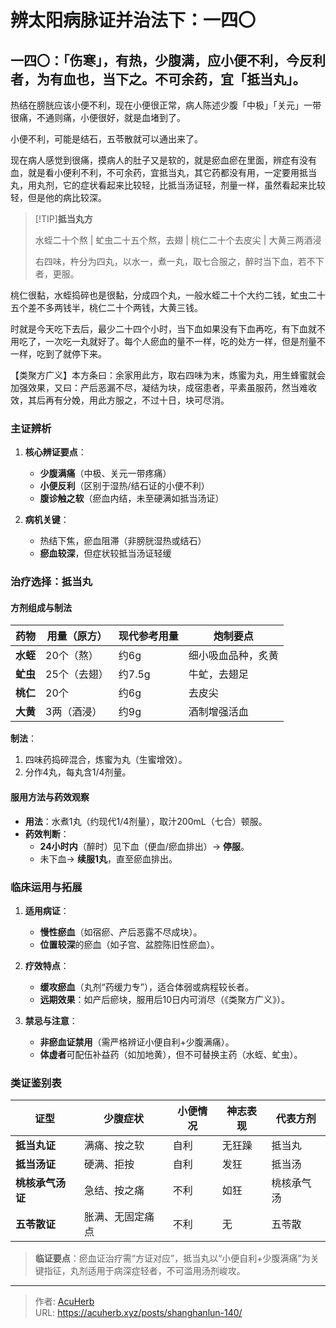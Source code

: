 # 辨太阳病脉证并治法下：一四〇


## 一四〇：「伤寒」，有热，少腹满，应小便不利，今反利者，为有血也，当下之。不可余药，宜「抵当丸」。

<!--more-->

热结在膀胱应该小便不利，现在小便很正常，病人陈述少腹「中极」「关元」一带很痛，不通则痛，小便很好，就是血堵到了。

小便不利，可能是结石，五苓散就可以通出来了。

现在病人感觉到很痛，摸病人的肚子又是软的，就是瘀血瘀在里面，辨症有没有血，就是看小便利不利，不可余药，宜抵当丸，其它药都没有用，一定要用抵当丸，用丸剂，它的症状看起来比较轻，比抵当汤证轻，剂量一样，虽然看起来比较轻，但是他的病比较深。

> [!TIP]**抵当丸方**
>
> 水蛭二十个熬 | 虻虫二十五个熬，去翅 | 桃仁二十个去皮尖 | 大黄三两酒浸
>
> 右四味，杵分为四丸，以水一，煮一丸，取七合服之，醉时当下血，若不下者，更服。

桃仁很黏，水蛭捣碎也是很黏，分成四个丸，一般水蛭二十个大约二钱，虻虫二十五个差不多两钱半，桃仁二十个两钱，大黄三钱。

时就是今天吃下去后，最少二十四个小时，当下血如果没有下血再吃，有下血就不用吃了，一次吃一丸就好了。每个人瘀血的量不一样，吃的处方一样，但是剂量不一样，吃到了就停下来。

【类聚方广义】本方条曰：余家用此方，取右四味为末，炼蜜为丸，用生蜂蜜就会加强效果，又曰：产后恶漏不尽，凝结为块，成宿患者，平素虽服药，然当难收效，其后再有分娩，用此方服之，不过十日，块可尽消。

### **主证辨析**  
1. **核心辨证要点**：  
   - **少腹满痛**（中极、关元一带疼痛）  
   - **小便反利**（区别于湿热/结石证的小便不利）  
   - **腹诊触之软**（瘀血内结，未至硬满如抵当汤证）  

2. **病机关键**：  
   - 热结下焦，瘀血阻滞（非膀胱湿热或结石）  
   - **瘀血较深**，但症状较抵当汤证轻缓  

### **治疗选择：抵当丸**  
#### **方剂组成与制法**  
| 药物       | 用量（原方） | 现代参考用量 | 炮制要点          |  
|------------|-------------|-------------|------------------|  
| **水蛭**   | 20个（熬）  | 约6g        | 细小吸血品种，炙黄 |  
| **虻虫**   | 25个（去翅）| 约7.5g      | 牛虻，去翅足      |  
| **桃仁**   | 20个        | 约6g        | 去皮尖            |  
| **大黄**   | 3两（酒浸） | 约9g        | 酒制增强活血      |  

**制法**：  
1. 四味药捣碎混合，炼蜜为丸（生蜜增效）。  
2. 分作4丸，每丸含1/4剂量。  

#### **服用方法与药效观察**  
- **用法**：水煮1丸（约现代1/4剂量），取汁200mL（七合）顿服。  
- **药效判断**：  
  - **24小时内**（醉时）见下血（便血/瘀血排出）→ **停服**。  
  - 未下血→ **续服1丸**，直至瘀血排出。  

### **临床运用与拓展**  
1. **适用病证**：  
   - **慢性瘀血**（如宿瘀、产后恶露不尽成块）。  
   - **位置较深**的瘀血（如子宫、盆腔陈旧性瘀血）。  

2. **疗效特点**：  
   - **缓攻瘀血**（丸剂“药缓力专”），适合体弱或病程较长者。  
   - **远期效果**：如产后瘀块，服用后10日内可消尽（《类聚方广义》）。  

3. **禁忌与注意**：  
   - **非瘀血证禁用**（需严格辨证小便自利+少腹满痛）。  
   - **体虚者**可配伍补益药（如加地黄），但不可替换主药（水蛭、虻虫）。  

### **类证鉴别表**  
| 证型         | 少腹症状       | 小便情况 | 神志表现 | 代表方剂 |  
|--------------|---------------|----------|----------|----------|  
| **抵当丸证** | 满痛、按之软  | 自利     | 无狂躁   | 抵当丸   |  
| **抵当汤证** | 硬满、拒按    | 自利     | 发狂     | 抵当汤   |  
| **桃核承气汤证** | 急结、按之痛 | 不利     | 如狂     | 桃核承气汤 |  
| **五苓散证** | 胀满、无固定痛点 | 不利     | 无       | 五苓散   |  

> **临证要点**：瘀血证治疗需“方证对应”，抵当丸以“小便自利+少腹满痛”为关键指征，丸剂适用于病深症轻者，不可滥用汤剂峻攻。

---

> 作者: [AcuHerb](https://acuherb.xyz)  
> URL: https://acuherb.xyz/posts/shanghanlun-140/  

